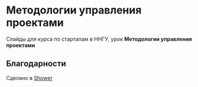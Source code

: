 # Методологии управления проектами

Слайды для курса по стартапам в ННГУ, урок **Методологии управления проектами**

## Благодарности

Сделано в [Shower](https://github.com/shower/shower)
